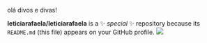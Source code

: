 olá divos e divas!

**leticiarafaela/leticiarafaela** is a ✨ _special_ ✨ repository because its `README.md` (this file) appears on your GitHub profile.
![](https://media.tenor.com/JHp-pctUPkcAAAAM/margotsprestige-monkey-backpack.gif)
